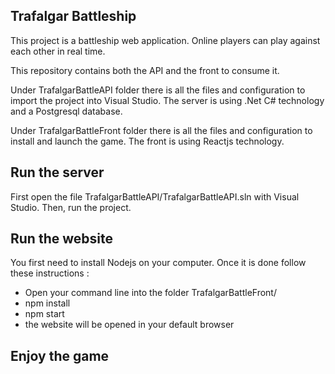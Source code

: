 ## Trafalgar Battleship

This project is a battleship web application.
Online players can play against each other in real time.


This repository contains both the API and the front to consume it.

Under TrafalgarBattleAPI folder there is all the files and configuration to import the project into Visual Studio.
The server is using .Net C# technology and a Postgresql database.

Under TrafalgarBattleFront folder there is all the files and configuration to install and launch the game.
The front is using Reactjs technology.


## Run the server

First open the file TrafalgarBattleAPI/TrafalgarBattleAPI.sln with Visual Studio.
Then, run the project.


## Run the website

You first need to install Nodejs on your computer.
Once it is done follow these instructions :
- Open your command line into the folder TrafalgarBattleFront/
- npm install
- npm start
- the website will be opened in your default browser





## Enjoy the game
